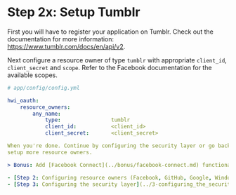 Step 2x: Setup Tumblr
=======================
First you will have to register your application on Tumblr. Check out the
documentation for more information: https://www.tumblr.com/docs/en/api/v2.

Next configure a resource owner of type `tumblr` with appropriate
`client_id`, `client_secret` and `scope`. Refer to the Facebook documentation
for the available scopes.

```yaml
# app/config/config.yml

hwi_oauth:
    resource_owners:
        any_name:
            type:                tumblr
            client_id:           <client_id>
            client_secret:       <client_secret>

When you're done. Continue by configuring the security layer or go back to
setup more resource owners.

> Bonus: Add [Facebook Connect](../bonus/facebook-connect.md) functionality.

- [Step 2: Configuring resource owners (Facebook, GitHub, Google, Windows Live and others](../2-configuring_resource_owners.md)
- [Step 3: Configuring the security layer](../3-configuring_the_security_layer.md).
